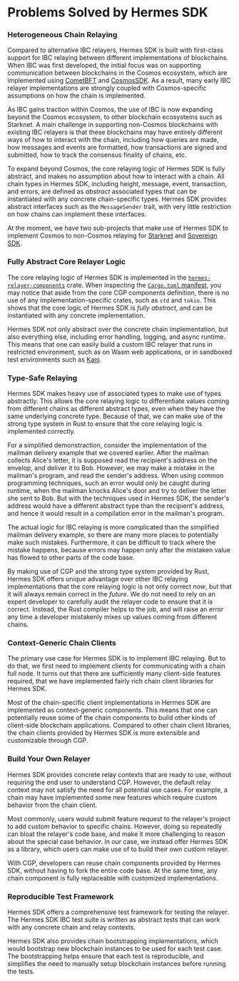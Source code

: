 # Problems Solved by Hermes SDK


### Heterogeneous Chain Relaying

Compared to alternative IBC relayers, Hermes SDK is built with first-class
support for IBC relaying between different implementations of blockchains.
When IBC was first developed, the initial focus was on supporting communication
between blockchains in the Cosmos ecosystem, which are implemented using
[CometBFT](https://github.com/cometbft/cometbft) and
[CosmosSDK](https://github.com/cosmos/cosmos-sdk).
As a result, many early IBC relayer implementations are strongly coupled
with Cosmos-specific assumptions on how the chain is implemented.

As IBC gains traction within Cosmos, the use of IBC is now expanding beyond
the Cosmos ecosystem, to other blockchain ecosystems such as Starknet.
A main challenge in supporting non-Cosmos blockchains with existing IBC
relayers is that these blockchains may have entirely different ways of
how to interact with the chain, including how queries are made, how
messages and events are formatted, how transactions are signed and submitted,
how to track the consensus finality of chains, etc.

To expand beyond Cosmos, the core relaying logic of Hermes SDK is fully
abstract, and makes no assumption about how to interact with a chain.
All chain types in Hermes SDK, including height, message, event,
transaction, and errors, are defined as _abstract_ associated types
that can be instantiated with any concrete chain-specific types.
Hermes SDK provides abstract interfaces such as the `MessageSender`
trait, with very little restriction on how chains can implement these
interfaces.

At the moment, we have two sub-projects that make use of Hermes SDK
to implement Cosmos to non-Cosmos relaying for
[Starknet](https://github.com/informalsystems/ibc-starknet) and
[Sovereign SDK](https://github.com/informalsystems/hermes-sovereign-relayer).

### Fully Abstract Core Relayer Logic

The core relaying logic of Hermes SDK is implemented in the
[`hermes-relayer-components`](./crates/relayer/relayer-components/) crate.
When inspecting the [`Cargo.toml` manifest](./crates/relayer/relayer-components/Cargo.toml),
you may notice that aside from the core CGP components definition, there
is no use of any implementation-specific crates, such as `std` and `tokio`.
This shows that the core logic of Hermes SDK is _fully abstract_, and can be
instantiated with any concrete implementation.

Hermes SDK not only abstract over the concrete chain implementation,
but also everything else, including error handling, logging, and async runtime.
This means that one can easily build a custom IBC relayer that runs
in restricted environment, such as on Wasm web applications, or in
sandboxed test environments such as [Kani](https://model-checking.github.io/kani/).

### Type-Safe Relaying

Hermes SDK makes heavy use of associated types to make use of types abstractly.
This allows the core relaying logic to differentiate values coming from different
chains as different abstract types, even when they have the same underlying
concrete type. Because of that, we can make use of the strong type system in
Rust to ensure that the core relaying logic is implemented correctly.

For a simplified demonstraction, consider the implementation of the mailman
delivery example that we covered earlier. After the mailman collects Alice's
letter, it is supposed read the recipient's address on the envelop, and deliver
it to Bob. However, we may make a mistake in the mailman's program, and read
the sender's address. When using common programming techniques, such an error
would only be caught during runtime, when the mailman knocks Alice's door
and try to deliver the letter she sent to Bob. But with the techniques used
in Hermes SDK, the sender's address would have a different abstract type than
the recipient's address, and hence it would result in a compilation error
in the mailman's program.

The actual logic for IBC relaying is more complicated than the simplified
mailman delivery example, so there are many more places to potentially make
such mistakes. Furthermore, it can be difficult to track where the mistake
happens, because errors may happen only after the mistaken value has flowed
to other parts of the code base.

By making use of CGP and the strong type system provided by Rust, Hermes SDK
offers unique advantage over other IBC relaying implementations that the
core relaying logic is not only correct _now_, but that it will always
remain correct in the _future_. We do not need to rely on an expert developer
to carefully audit the relayer code to ensure that it is correct. Instead,
the Rust compiler helps to the job, and will raise an error any time a
developer mistakenly mixes up values coming from different chains.

### Context-Generic Chain Clients

The primary use case for Hermes SDK is to implement IBC relaying. But to do
that, we first need to implement clients for communicating with a chain
full node. It turns out that there are sufficiently many client-side
features required, that we have implemented fairly rich chain client libraries
for Hermes SDK.

Most of the chain-specific client implementations in Hermes SDK are implemented
as context-generic components. This means that one can potentially reuse some
of the chain components to build other kinds of client-side blockchain
applications. Compared to other chain client libraries, the chain clients
provided by Hermes SDK is more extensible and customizable through CGP.

### Build Your Own Relayer

Hermes SDK provides concrete relay contexts that are ready to use, without
requiring the end user to understand CGP. However, the default relay context
may not satisfy the need for all potential use cases. For example, a chain
may have implemented some new features which require custom behavior from
the chain client.

Most commonly, users would submit feature request to the relayer's project
to add custom behavior to specific chains. However, doing so repeatedly
can bloat the relayer's code base, and make it more challenging to reason
about the special case behavior. In our case, we instead offer Hermes SDK
as a library, which users can make use of to build their own custom relayer.

With CGP, developers can reuse chain components provided by Hermes SDK,
without having to fork the entire code base. At the same time, any chain
component is fully replaceable with customized implementations.

### Reproducible Test Framework

Hermes SDK offers a comprehensive test framework for testing the relayer.
The Hermes SDK IBC test suite is written as abstract tests that can work
with any concrete chain and relay contexts.

Hermes SDK also provides chain bootstrapping implementations, which would
bootstrap new blockchain instances to be used for each test case. The
bootstrapping helps ensure that each test is reproducible, and simplifies
the need to manually setup blockchain instances before running the tests.
